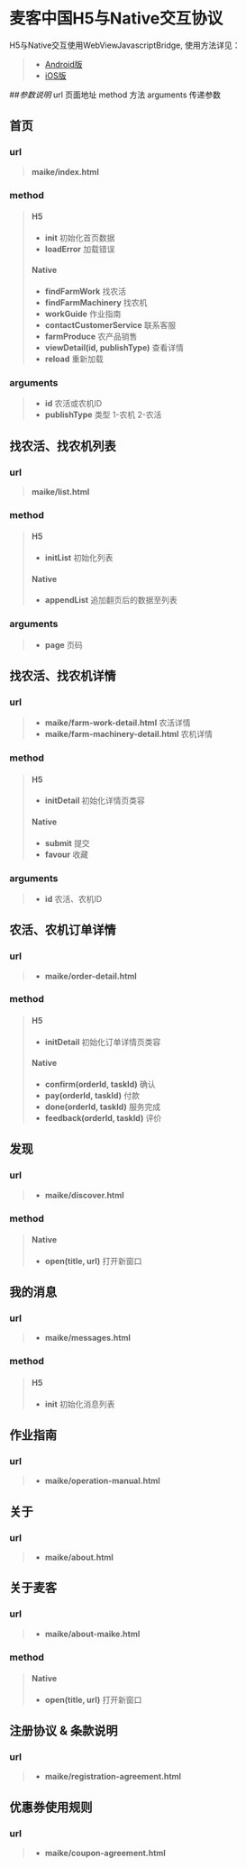 # 麦客中国H5与Native交互协议

H5与Native交互使用WebViewJavascriptBridge,
使用方法详见： 
>*  [Android版](https://github.com/gzsll/WebViewJavascriptBridge) 
>*  [iOS版](https://github.com/marcuswestin/WebViewJavascriptBridge)


##*参数说明*
    url       页面地址
    method    方法
    arguments 传递参数

## 首页

### **url**
 
> **maike/index.html**

### **method**

>#### H5
>
>*  **init** 初始化首页数据   
>*  **loadError** 加载错误
>
>#### Native
>
>*  **findFarmWork** 找农活   
>*  **findFarmMachinery** 找农机   
>*  **workGuide** 作业指南 
>*  **contactCustomerService** 联系客服 
>*  **farmProduce** 农产品销售
>*  **viewDetail(id, publishType)** 查看详情
>*  **reload** 重新加载

### **arguments**

>*  **id** 农活或农机ID
>*  **publishType** 类型 1-农机 2-农活

## 找农活、找农机列表

### **url** 
> **maike/list.html**

### **method**

>#### H5
>
>*  **initList** 初始化列表
>
>#### Native
>
>*  **appendList** 追加翻页后的数据至列表  

### **arguments**

>*  **page** 页码


## 找农活、找农机详情
### **url** 
>* **maike/farm-work-detail.html** 农活详情
>* **maike/farm-machinery-detail.html** 农机详情

### **method**

>#### H5
>
>*  **initDetail** 初始化详情页类容  
>
>#### Native
>
>*  **submit** 提交 
>*  **favour** 收藏
>

### **arguments**

>*  **id** 农活、农机ID

## 农活、农机订单详情
### **url** 
>* **maike/order-detail.html** 

### **method**

>#### H5
>
>*  **initDetail** 初始化订单详情页类容  
>
>#### Native
>
>*  **confirm(orderId, taskId)** 确认
>*  **pay(orderId, taskId)** 付款
>*  **done(orderId, taskId)** 服务完成
>*  **feedback(orderId, taskId)** 评价

## 发现
### **url** 
>* **maike/discover.html**

### **method**

>#### Native
>
>*  **open(title, url)** 打开新窗口


## 我的消息
### **url** 
>* **maike/messages.html** 

### **method**

>#### H5
>
>*  **init** 初始化消息列表

## 作业指南
### **url** 
>* **maike/operation-manual.html** 

## 关于
### **url** 
>* **maike/about.html**

## 关于麦客
### **url**
>* **maike/about-maike.html**

### **method**

>#### Native
>
>* **open(title, url)** 打开新窗口

## 注册协议 & 条款说明
### **url**
>* **maike/registration-agreement.html**

## 优惠券使用规则
### **url**
>* **maike/coupon-agreement.html**
